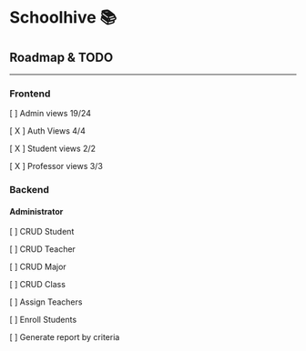 # Schoolhive 📚

## Roadmap & TODO
---
### Frontend
[ ] Admin views 19/24

[ X ] Auth Views 4/4

[ X ] Student views 2/2

[ X ] Professor views 3/3

### Backend
#### Administrator
[ ] CRUD Student

[ ] CRUD Teacher

[ ] CRUD Major

[ ] CRUD Class

[ ] Assign Teachers

[ ] Enroll Students

[ ] Generate report by criteria


